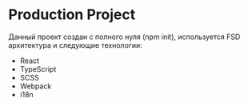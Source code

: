 # Production Project

Данный проект создан с полного нуля (npm init), используется FSD архитектура и следующие технологии:

- React
- TypeScript
- SCSS
- Webpack
- i18n
